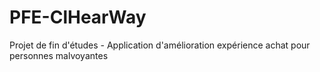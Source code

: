 # PFE-ClHearWay
Projet de fin d'études - Application d'amélioration expérience achat pour personnes malvoyantes
